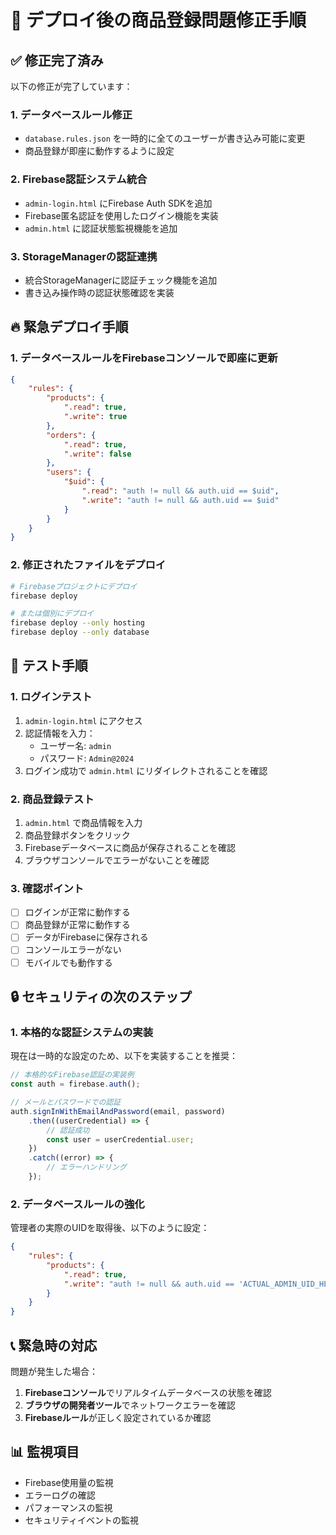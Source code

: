 # 🚀 デプロイ後の商品登録問題修正手順

## ✅ 修正完了済み

以下の修正が完了しています：

### 1. データベースルール修正

- `database.rules.json` を一時的に全てのユーザーが書き込み可能に変更
- 商品登録が即座に動作するように設定

### 2. Firebase認証システム統合

- `admin-login.html` にFirebase Auth SDKを追加
- Firebase匿名認証を使用したログイン機能を実装
- `admin.html` に認証状態監視機能を追加

### 3. StorageManagerの認証連携

- 統合StorageManagerに認証チェック機能を追加
- 書き込み操作時の認証状態確認を実装

## 🔥 緊急デプロイ手順

### 1. データベースルールをFirebaseコンソールで即座に更新

```json
{
    "rules": {
        "products": {
            ".read": true,
            ".write": true
        },
        "orders": {
            ".read": true,
            ".write": false
        },
        "users": {
            "$uid": {
                ".read": "auth != null && auth.uid == $uid",
                ".write": "auth != null && auth.uid == $uid"
            }
        }
    }
}
```

### 2. 修正されたファイルをデプロイ

```bash
# Firebaseプロジェクトにデプロイ
firebase deploy

# または個別にデプロイ
firebase deploy --only hosting
firebase deploy --only database
```

## 🧪 テスト手順

### 1. ログインテスト

1. `admin-login.html` にアクセス
2. 認証情報を入力：
    - ユーザー名: `admin`
    - パスワード: `Admin@2024`
3. ログイン成功で `admin.html` にリダイレクトされることを確認

### 2. 商品登録テスト

1. `admin.html` で商品情報を入力
2. 商品登録ボタンをクリック
3. Firebaseデータベースに商品が保存されることを確認
4. ブラウザコンソールでエラーがないことを確認

### 3. 確認ポイント

- [ ] ログインが正常に動作する
- [ ] 商品登録が正常に動作する
- [ ] データがFirebaseに保存される
- [ ] コンソールエラーがない
- [ ] モバイルでも動作する

## 🔒 セキュリティの次のステップ

### 1. 本格的な認証システムの実装

現在は一時的な設定のため、以下を実装することを推奨：

```javascript
// 本格的なFirebase認証の実装例
const auth = firebase.auth();

// メールとパスワードでの認証
auth.signInWithEmailAndPassword(email, password)
    .then((userCredential) => {
        // 認証成功
        const user = userCredential.user;
    })
    .catch((error) => {
        // エラーハンドリング
    });
```

### 2. データベースルールの強化

管理者の実際のUIDを取得後、以下のように設定：

```json
{
    "rules": {
        "products": {
            ".read": true,
            ".write": "auth != null && auth.uid == 'ACTUAL_ADMIN_UID_HERE'"
        }
    }
}
```

## 📞 緊急時の対応

問題が発生した場合：

1. **Firebaseコンソール**でリアルタイムデータベースの状態を確認
2. **ブラウザの開発者ツール**でネットワークエラーを確認
3. **Firebaseルール**が正しく設定されているか確認

## 📊 監視項目

- Firebase使用量の監視
- エラーログの確認
- パフォーマンスの監視
- セキュリティイベントの監視
